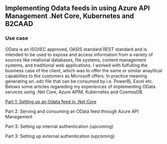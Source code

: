 ## Implementing Odata feeds in using Azure API Management .Net Core, Kubernetes and B2CAAD

### Use case
OData is an ISO/IEC approved, OASIS standard REST standard and is intended to be used to expose and access information from a variety of sources like relational databases, file systems, content management systems, and traditional web applications. I worked with fulfulling the business case of the client, which was to offer the same or similar anaytlical capabilites to the customers as Microsoft offers. In practice meaning generating an .odc file that can be consumed by i.e. PowerBi, Excel etc. Belows some articles regareding my experiences of implementing OData services using .Net Core, Azure APIM, Kubernetes and CosmosDB.

[Part 1: Setting up an Odata feed in .Net Core](https://kristoffer-axelsson.github.io/implementing-odata-feeds-in-using-azure-api-management-net-core-kubernetes-and-b2caad/part-1-setting-up-an-odata-feed-in-net-core)

Part 2: Serving and consuming an OData feed through Azure API Management

Part 3: Setting up internal authentication (upcoming)

Part 3: Setting up external authentication (upcoming)
